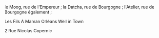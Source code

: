 



le Moog, rue de l'Empereur ;
la Datcha, rue de Bourgogne ;
l'Atelier, rue de Bourgogne également ;




Les Fils À Maman Orléans
Well in Town




2 Rue Nicolas Copernic